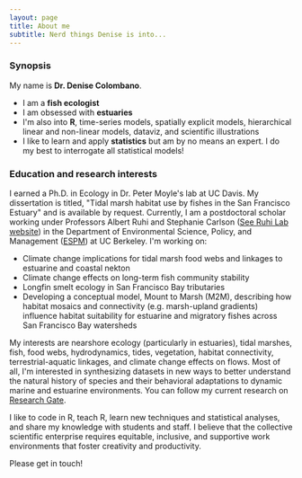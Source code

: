 ```yaml
---
layout: page
title: About me
subtitle: Nerd things Denise is into...
---
```


### Synopsis

My name is **Dr. Denise Colombano**. 

- I am a **fish ecologist**
- I am obsessed with **estuaries**
- I'm also into **R**, time-series models, spatially explicit models, hierarchical linear and non-linear models, dataviz, and scientific illustrations
- I like to learn and apply **statistics** but am by no means an expert. I do my best to interrogate all statistical models!


### Education and research interests

I earned a Ph.D. in Ecology in Dr. Peter Moyle's lab at UC Davis. My dissertation is titled, "Tidal marsh habitat use by fishes in the San Francisco Estuary" and is available by request. Currently, I am a postdoctoral scholar working under Professors Albert Ruhi and Stephanie Carlson ([See Ruhi Lab website](https://nature.berkeley.edu/ruhilab/lab-members/denise-colombano/)) in the Department of Environmental Science, Policy, and Management ([ESPM](https://ourenvironment.berkeley.edu/)) at UC Berkeley. I'm working on:

- Climate change implications for tidal marsh food webs and linkages to estuarine and coastal nekton
- Climate change effects on long-term fish community stability
- Longfin smelt ecology in San Francisco Bay tributaries
- Developing a conceptual model, Mount to Marsh (M2M), describing how habitat mosaics and connectivity (e.g. marsh-upland gradients) influence habitat suitability for estuarine and migratory fishes across San Francisco Bay watersheds

My interests are nearshore ecology (particularly in estuaries), tidal marshes, fish, food webs, hydrodynamics, tides, vegetation, habitat connectivity, terrestrial-aquatic linkages, and climate change effects on flows. Most of all, I'm interested in synthesizing datasets in new ways to better understand the natural history of species and their behavioral adaptations to dynamic marine and estuarine environments. You can follow my current research on [Research Gate](https://www.researchgate.net/profile/Denise_Colombano).

I like to code in R, teach R, learn new techniques and statistical analyses, and share my knowledge with students and staff. I believe that the collective scientific enterprise requires equitable, inclusive, and supportive work environments that foster creativity and productivity.

Please get in touch!
